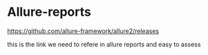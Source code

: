 # Allure-reports

https://github.com/allure-framework/allure2/releases

this is the link we need to refere in allure reports and easy to assess
